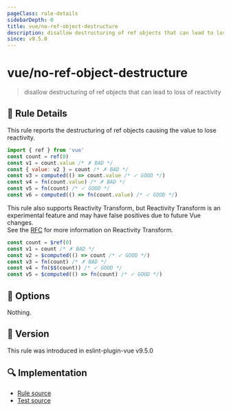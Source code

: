 ```yaml
---
pageClass: rule-details
sidebarDepth: 0
title: vue/no-ref-object-destructure
description: disallow destructuring of ref objects that can lead to loss of reactivity
since: v9.5.0
---
```

# vue/no-ref-object-destructure

> disallow destructuring of ref objects that can lead to loss of reactivity

## :book: Rule Details

This rule reports the destructuring of ref objects causing the value to lose reactivity.

<eslint-code-block :rules="{'vue/no-ref-object-destructure': ['error']}" language="javascript" filename="example.js" >

```js
import { ref } from 'vue'
const count = ref(0)
const v1 = count.value /* ✗ BAD */
const { value: v2 } = count /* ✗ BAD */
const v3 = computed(() => count.value /* ✓ GOOD */)
const v4 = fn(count.value) /* ✗ BAD */
const v5 = fn(count) /* ✓ GOOD */
const v6 = computed(() => fn(count.value) /* ✓ GOOD */)
```

</eslint-code-block>

This rule also supports Reactivity Transform, but Reactivity Transform is an experimental feature and may have false positives due to future Vue changes.  
See the [RFC](https://github.com/vuejs/rfcs/pull/420) for more information on Reactivity Transform.

<eslint-code-block :rules="{'vue/no-ref-object-destructure': ['error']}" language="javascript" filename="example.js" >

```js
const count = $ref(0)
const v1 = count /* ✗ BAD */
const v2 = $computed(() => count /* ✓ GOOD */)
const v3 = fn(count) /* ✗ BAD */
const v4 = fn($$(count)) /* ✓ GOOD */
const v5 = $computed(() => fn(count) /* ✓ GOOD */)
```

</eslint-code-block>

## :wrench: Options

Nothing.

## :rocket: Version

This rule was introduced in eslint-plugin-vue v9.5.0

## :mag: Implementation

- [Rule source](https://github.com/vuejs/eslint-plugin-vue/blob/master/lib/rules/no-ref-object-destructure.js)
- [Test source](https://github.com/vuejs/eslint-plugin-vue/blob/master/tests/lib/rules/no-ref-object-destructure.js)
